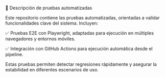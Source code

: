 🧪 Descripción de pruebas automatizadas

Este repositorio contiene las pruebas automatizadas, orientadas a validar funcionalidades clave del sistema. Incluyen:

✅ Pruebas E2E con Playwright, adaptadas para ejecución en múltiples navegadores y entornos móviles.

✅ Integración con GitHub Actions para ejecución automática desde el pipeline.

Estas pruebas permiten detectar regresiones rápidamente y asegurar la estabilidad en diferentes escenarios de uso.
